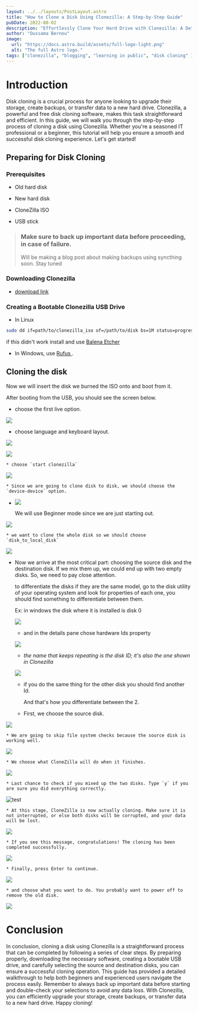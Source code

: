 ```yaml
---
layout: ../../layouts/PostLayout.astro
title: "How to Clone a Disk Using Clonezilla: A Step-by-Step Guide"
pubDate: 2022-08-02
description: "Effortlessly Clone Your Hard Drive with Clonezilla: A Detailed Guide"
author: "Oussama Bernou"
image:
  url: "https://docs.astro.build/assets/full-logo-light.png"
  alt: "The full Astro logo."
tags: ["clonezilla", "blogging", "learning in public", "disk cloning" ]
---
```

# Introduction

Disk cloning is a crucial process for anyone looking to upgrade their storage, create backups, or transfer data to a new hard drive. Clonezilla, a powerful and free disk cloning software, makes this task straightforward and efficient. In this guide, we will walk you through the step-by-step process of cloning a disk using Clonezilla. Whether you're a seasoned IT professional or a beginner, this tutorial will help you ensure a smooth and successful disk cloning experience. Let's get started!

## Preparing for Disk Cloning

### Prerequisites

* Old hard disk
    
* New hard disk
    
* CloneZilla ISO
    
* USB stick
    

> ### Make sure to back up important data before proceeding, in case of failure.
> 
> Will be making a blog post about making backups using syncthing soon. Stay tuned

### Downloading Clonezilla

* [download link ](https://clonezilla.org/downloads/download.php?branch=stable)
    

### Creating a Bootable Clonezilla USB Drive

* In Linux
    

```bash
sudo dd if=path/to/clonezilla_iso of=/path/to/disk bs=1M status=progress
```

if this didn't work install and use [Balena Etcher ](https://github.com/balena-io/etcher/releases)

* In Windows, use [Rufus ](https://rufus.ie/en/).
    

## Cloning the disk

Now we will insert the disk we burned the ISO onto and boot from it.

After booting from the USB, you should see the screen below.

* choose the first live option.
    

![ ](https://cdn.hashnode.com/res/hashnode/image/upload/v1721756038331/dd4b3d02-d479-4888-8b08-46a98fa52f66.png )

* choose language and keyboard layout.
    
![ ](https://cdn.hashnode.com/res/hashnode/image/upload/v1721756249756/a71f9c46-f8fd-4d59-b6d0-fc0fe5581217.jpeg )
    
![ ](https://cdn.hashnode.com/res/hashnode/image/upload/v1721756289158/1fdde431-b625-492f-9aab-e691fef02b62.png )
    
    * choose `start clonezilla`
        
    
![ ](https://cdn.hashnode.com/res/hashnode/image/upload/v1721756346220/23ee57f5-ff30-4473-9489-2e59e80fcbb8.png )
    
    * Since we are going to clone disk to disk, we should choose the `device-device` option.
        
* ![ ](https://cdn.hashnode.com/res/hashnode/image/upload/v1721756820147/d001de3c-11e8-4980-a18b-41f1f4cafb29.png )
    
    We will use Beginner mode since we are just starting out.
    
![ ](https://cdn.hashnode.com/res/hashnode/image/upload/v1721756916070/7cfce322-2e2d-4a32-bc7b-10f3c78051a3.png )
    
    * we want to clone the whole disk so we should choose `disk_to_local_disk`
        
    
![ ](https://cdn.hashnode.com/res/hashnode/image/upload/v1721756976828/ce7895b1-6b22-4ed9-8d23-45b6e4a2599a.png )
    
* Now we arrive at the most critical part: choosing the source disk and the destination disk. If we mix them up, we could end up with two empty disks. So, we need to pay close attention.
    
     to differentiate the disks if they are the same model, go to the disk utility of your operating system and look for properties of each one, you should find something to differentiate between them.
     
     Ex: in windows the disk where it is installed is disk 0
     
     ![ ](https://cdn.hashnode.com/res/hashnode/image/upload/v1721757710104/3116f6a1-300d-492c-a5d5-a2c8f0516bcd.png )
     
     * and in the details pane chose hardware Ids property
         
     
     ![ ](https://cdn.hashnode.com/res/hashnode/image/upload/v1721757732337/7b703333-8507-4bd0-b695-66c1e68f1b53.png )
     
     * *the name that keeps repeating is the disk ID; it's also the one shown in Clonezilla*
         
     
     ![ ](https://cdn.hashnode.com/res/hashnode/image/upload/v1721757790075/f8098fe1-ec21-42b6-bcd4-c3d34a420bd1.png )
     
     * if you do the same thing for the other disk you should find another Id.
         
         And that's how you differentiate between the 2.
             
        
    * First, we choose the source disk.
        
    
![ ](https://cdn.hashnode.com/res/hashnode/image/upload/v1721757086913/21368562-82f8-4e20-a460-31a12e12e2a9.png )
    
    * We are going to skip file system checks because the source disk is working well.
        
    
![ ](https://cdn.hashnode.com/res/hashnode/image/upload/v1721758060597/4f95e0f7-7409-4522-a458-1c1d2271e289.png )
    
    * We choose what CloneZilla will do when it finishes.
        
    
![ ](https://cdn.hashnode.com/res/hashnode/image/upload/v1721758133620/49cee826-1b40-4f7e-adc2-d4b0a7f0b7e5.png )
    
    * Last chance to check if you mixed up the two disks. Type `y` if you are sure you did everything correctly.
        
    
![test](https://cdn.hashnode.com/res/hashnode/image/upload/v1721758262116/4578b1be-06d2-4d24-957e-7012bfe6c03d.png )
    
    * At this stage, CloneZilla is now actually cloning. Make sure it is not interrupted, or else both disks will be corrupted, and your data will be lost.
        
    
![ ](https://cdn.hashnode.com/res/hashnode/image/upload/v1721758323691/34c40d6c-4a4f-4aa6-8156-bdc6f4c57cdc.png )
    
    * If you see this message, congratulations! The cloning has been completed successfully.
        
    
![ ](https://cdn.hashnode.com/res/hashnode/image/upload/v1721758439125/a4460c2a-b2bf-47b9-bfae-c87a1b135cad.png )
    
    * Finally, press Enter to continue.
        
    
![ ](https://cdn.hashnode.com/res/hashnode/image/upload/v1721758497692/de005f7c-179a-4bbf-b8d8-d091054a878f.png )
    
    * and choose what you want to do. You probably want to power off to remove the old disk.
        
    
![ ](https://cdn.hashnode.com/res/hashnode/image/upload/v1721758528613/dbcfae25-10e8-4a84-a239-f57ccd6b8049.png )
    

# Conclusion

In conclusion, cloning a disk using Clonezilla is a straightforward process that can be completed by following a series of clear steps. By preparing properly, downloading the necessary software, creating a bootable USB drive, and carefully selecting the source and destination disks, you can ensure a successful cloning operation. This guide has provided a detailed walkthrough to help both beginners and experienced users navigate the process easily. Remember to always back up important data before starting and double-check your selections to avoid any data loss. With Clonezilla, you can efficiently upgrade your storage, create backups, or transfer data to a new hard drive. Happy cloning!
